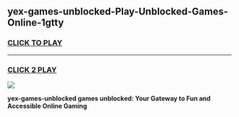 
## yex-games-unblocked-Play-Unblocked-Games-Online-1gtty
<h3>
<a href="https://premium76.site?title=yex-games-unblocked&ref=25A">CLICK TO PLAY</a></h3>
<hr>

<h3>
<a href="https://premium76.site?title=yex-games-unblocked&ref=25A">CLICK 2 PLAY</a>
  
</h3>

<a href="https://premium76.site?title=yex-games-unblocked&ref=25A"><img src="https://clearcache.store/games.png"></a>


**yex-games-unblocked games unblocked: Your Gateway to Fun and Accessible Online Gaming**
